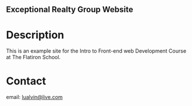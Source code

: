 Exceptional Realty Group Website
---

# Description

This is an example site for the Intro to Front-end web Development Course at The Flatiron School.

# Contact

email: lualvin@live.com